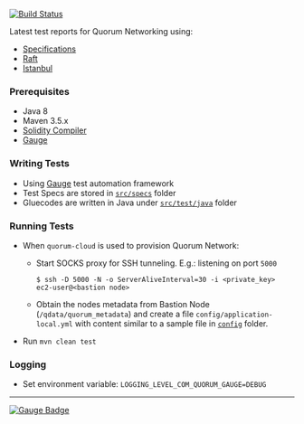 [![Build Status](https://travis-ci.org/QuorumEngineering/quorum-acceptance-tests.svg?branch=master)](https://travis-ci.org/QuorumEngineering/quorum-acceptance-tests)

Latest test reports for Quorum Networking using:
* [Specifications](https://quorumengineering.github.io/quorum-acceptance-tests/docs/html/)
* [Raft](https://quorumengineering.github.io/quorum-acceptance-tests/raft/)
* [Istanbul](https://quorumengineering.github.io/quorum-acceptance-tests/istanbul/)

### Prerequisites

* Java 8
* Maven 3.5.x
* [Solidity Compiler](https://solidity.readthedocs.io/en/latest/installing-solidity.html)
* [Gauge](https://gauge.org/get_started)

### Writing Tests

* Using [Gauge](https://github.com/getgauge/gauge) test automation framework
* Test Specs are stored in [`src/specs`](src/specs) folder
* Gluecodes are written in Java under [`src/test/java`](src/test/java) folder

### Running Tests

* When `quorum-cloud` is used to provision Quorum Network:
  * Start SOCKS proxy for SSH tunneling. E.g.: listening on port `5000`
    ```
    $ ssh -D 5000 -N -o ServerAliveInterval=30 -i <private_key> ec2-user@<bastion node>
    ```
  * Obtain the nodes metadata from Bastion Node (`/qdata/quorum_metadata`) and create a file `config/application-local.yml` with content similar to a sample file in [`config`](config) folder.

* Run `mvn clean test`

### Logging

* Set environment variable: `LOGGING_LEVEL_COM_QUORUM_GAUGE=DEBUG`

------

[![Gauge Badge](https://gauge.org/Gauge_Badge.svg)](https://gauge.org)
